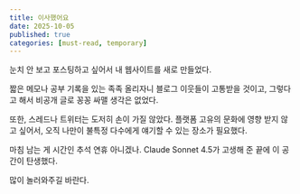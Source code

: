 ```yaml
---
title: 이사했어요
date: 2025-10-05
published: true
categories: [must-read, temporary]
---
```


눈치 안 보고 포스팅하고 싶어서 내 웹사이트를 새로 만들었다.

짧은 메모나 공부 기록을 있는 족족 올리자니 블로그 이웃들이 고통받을 것이고, 그렇다고 해서 비공개 글로 꽁꽁 싸맬 생각은 없었다.  

또한, 스레드나 트위터는 도저히 손이 가질 않았다. 플랫폼 고유의 문화에 영향 받지 않고 싶어서, 오직 나만이 불특정 다수에게 얘기할 수 있는 장소가 필요했다.

마침 남는 게 시간인 추석 연휴 아니겠나. Claude Sonnet 4.5가 고생해 준 끝에 이 공간이 탄생했다.   

많이 놀러와주길 바란다.